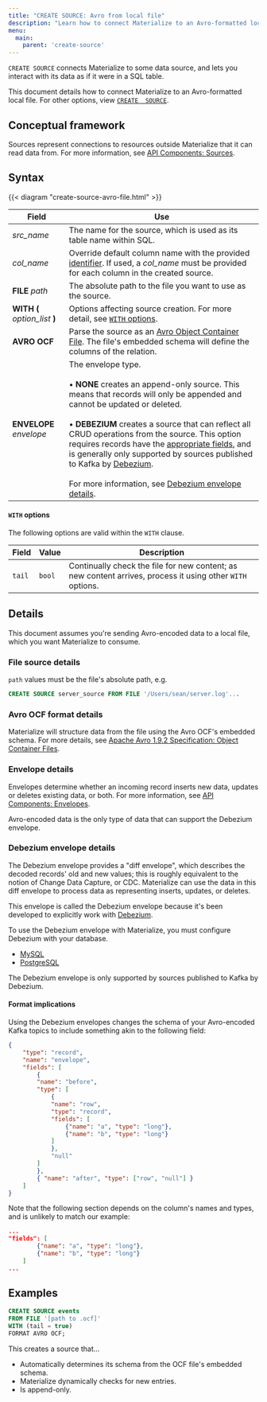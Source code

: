 ```yaml
---
title: "CREATE SOURCE: Avro from local file"
description: "Learn how to connect Materialize to an Avro-formatted local file"
menu:
  main:
    parent: 'create-source'
---
```


`CREATE SOURCE` connects Materialize to some data source, and lets you interact
with its data as if it were in a SQL table.

This document details how to connect Materialize to an Avro-formatted local
file. For other options, view [`CREATE  SOURCE`](../).

## Conceptual framework

Sources represent connections to resources outside Materialize that it can read
data from. For more information, see [API Components:
Sources](../../../overview/api-components#sources).

## Syntax

{{< diagram "create-source-avro-file.html" >}}

Field | Use
------|-----
_src&lowbar;name_ | The name for the source, which is used as its table name within SQL.
_col&lowbar;name_ | Override default column name with the provided [identifier](../../identifiers). If used, a _col&lowbar;name_ must be provided for each column in the created source.
**FILE** _path_ | The absolute path to the file you want to use as the source.
**WITH (** _option&lowbar;list_ **)** | Options affecting source creation. For more detail, see [`WITH` options](#with-options).
**AVRO OCF** | Parse the source as an [Avro Object Container File](https://avro.apache.org/docs/1.9.2/spec.html#Object+Container+Files). The file's embedded schema will define the columns of the relation.
**ENVELOPE** _envelope_ | The envelope type.<br/><br/> &#8226; **NONE** creates an append-only source. This means that records will only be appended and cannot be updated or deleted. <br/><br/>&#8226; **DEBEZIUM** creates a source that can reflect all CRUD operations from the source. This option requires records have the [appropriate fields](#format-implications), and is generally only supported by sources published to Kafka by [Debezium].<br/><br/>For more information, see [Debezium envelope details](#debezium-envelope-details).

#### `WITH` options

The following options are valid within the `WITH` clause.

Field | Value | Description
------|-------|------------
`tail` | `bool` | Continually check the file for new content; as new content arrives, process it using other `WITH` options.

## Details

This document assumes you're sending Avro-encoded data to a local file, which
you want Materialize to consume.

### File source details

`path` values must be the file's absolute path, e.g.

```sql
CREATE SOURCE server_source FROM FILE '/Users/sean/server.log'...
```

### Avro OCF format details

Materialize will structure data from the file using the Avro OCF's embedded
schema. For more details, see [Apache Avro 1.9.2 Specification: Object Container
Files](https://avro.apache.org/docs/1.9.2/spec.html#Object+Container+Files).

### Envelope details

Envelopes determine whether an incoming record inserts new data, updates or
deletes existing data, or both. For more information, see [API Components:
Envelopes](../../../overview/api-components#envelopes).

Avro-encoded data is the only type of data that can support the Debezium
envelope.

### Debezium envelope details

The Debezium envelope provides a "diff envelope", which describes the decoded
records' old and new values; this is roughly equivalent to the notion of Change
Data Capture, or CDC. Materialize can use the data in this diff envelope to
process data as representing inserts, updates, or deletes.

This envelope is called the Debezium envelope because it's been developed to
explicitly work with [Debezium].

To use the Debezium envelope with Materialize, you must configure Debezium with
your database.

- [MySQL](https://debezium.io/documentation/reference/0.10/connectors/mysql.html)
- [PostgreSQL](https://debezium.io/documentation/reference/0.10/connectors/postgresql.html)

The Debezium envelope is only supported by sources published to Kafka by
Debezium.

#### Format implications

Using the Debezium envelopes changes the schema of your Avro-encoded Kafka
topics to include something akin to the following field:

```json
{
    "type": "record",
    "name": "envelope",
    "fields": [
        {
        "name": "before",
        "type": [
            {
            "name": "row",
            "type": "record",
            "fields": [
                {"name": "a", "type": "long"},
                {"name": "b", "type": "long"}
            ]
            },
            "null"
        ]
        },
        { "name": "after", "type": ["row", "null"] }
    ]
}
```

Note that the following section depends on the column's names and types, and is
unlikely to match our example:

```json
...
"fields": [
        {"name": "a", "type": "long"},
        {"name": "b", "type": "long"}
    ]
...
```

## Examples

```sql
CREATE SOURCE events
FROM FILE '[path to .ocf]'
WITH (tail = true)
FORMAT AVRO OCF;
```

This creates a source that...

- Automatically determines its schema from the OCF file's embedded schema.
- Materialize dynamically checks for new entries.
- Is append-only.

[Debezium]: http://debezium.io
